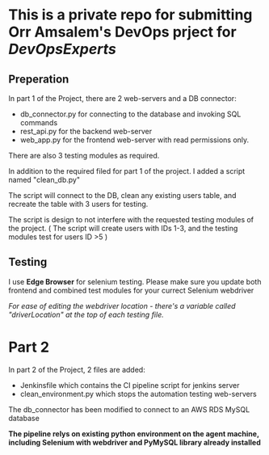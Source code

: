 # This is a private repo for submitting Orr Amsalem's DevOps prject for *DevOpsExperts*

## Preperation
In part 1 of the Project, there are 2 web-servers and a DB connector:
- db_connector.py for connecting to the database and invoking SQL commands
- rest_api.py for the backend web-server
- web_app.py for the frontend web-server with read permissions only.

There are also 3 testing modules as required.

In addition to the required filed for part 1 of the project. I added a script named "clean_db.py"

The script will connect to the DB, clean any existing users table, and recreate the table with 3 users for testing.

The script is design to not interfere with the requested testing modules of the project.
( The script will create users with IDs 1-3, and the testing modules test for users ID >5 )

## Testing
I use **Edge Browser** for selenium testing. Please make sure you update both frontend and combined test modules for your currect Selenium webdriver

_For ease of editing the webdriver location - there's a variable called "driverLocation" at the top of each testing file._


# Part 2
In part 2 of the Project, 2 files are added:
- Jenkinsfile which contains the CI pipeline script for jenkins server
- clean_environment.py which stops the automation testing web-servers

The db_connector has been modified to connect to an AWS RDS MySQL database

**The pipeline relys on existing python environment on the agent machine, including Selenium with webdriver and PyMySQL library already installed**
